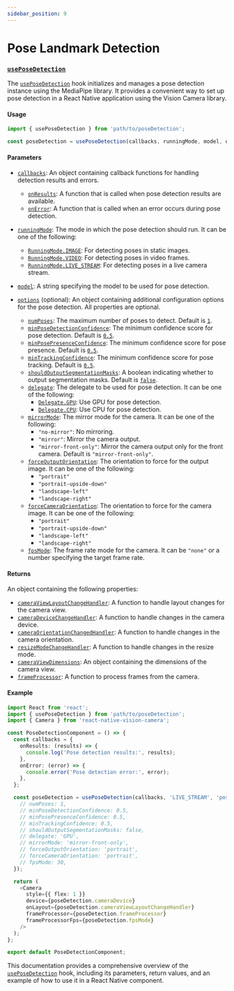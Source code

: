 ```yaml
---
sidebar_position: 9
---
```


# Pose Landmark Detection

### [`usePoseDetection`](https://github.com/cdiddy77/react-native-mediapipe/blob/main/src/poseDetection/index.ts#L118 "Go to definition")

The [`usePoseDetection`](https://github.com/cdiddy77/react-native-mediapipe/blob/main/src/poseDetection/index.ts#L118 "Go to definition") hook initializes and manages a pose detection instance using the MediaPipe library. It provides a convenient way to set up pose detection in a React Native application using the Vision Camera library.

#### Usage

```typescript
import { usePoseDetection } from 'path/to/poseDetection';

const poseDetection = usePoseDetection(callbacks, runningMode, model, options);
```

#### Parameters

- [`callbacks`](https://github.com/cdiddy77/react-native-mediapipe/blob/main/src/poseDetection/index.ts#L102 "Go to definition"): An object containing callback functions for handling detection results and errors.
  - [`onResults`](https://github.com/cdiddy77/react-native-mediapipe/blob/main/src/poseDetection/index.ts#L104 "Go to definition"): A function that is called when pose detection results are available.
  - [`onError`](https://github.com/cdiddy77/react-native-mediapipe/blob/main/src/poseDetection/index.ts#L113 "Go to definition"): A function that is called when an error occurs during pose detection.

- [`runningMode`](https://github.com/cdiddy77/react-native-mediapipe/blob/main/src/poseDetection/index.ts#L49 "Go to definition"): The mode in which the pose detection should run. It can be one of the following:
  - [`RunningMode.IMAGE`](https://github.com/cdiddy77/react-native-mediapipe/blob/main/src/android/src/main/java/com/reactnativemediapipe/posedetection/PoseDetectionModule.kt#L99 "Go to definition"): For detecting poses in static images.
  - [`RunningMode.VIDEO`](https://github.com/cdiddy77/react-native-mediapipe/blob/main/src/poseDetection/index.ts#L18 "Go to definition"): For detecting poses in video frames.
  - [`RunningMode.LIVE_STREAM`](https://github.com/cdiddy77/react-native-mediapipe/blob/main/src/poseDetection/index.ts#L18 "Go to definition"): For detecting poses in a live camera stream.

- [`model`](https://github.com/cdiddy77/react-native-mediapipe/blob/main/src/poseDetection/index.ts#L47 "Go to definition"): A string specifying the model to be used for pose detection.

- [`options`](https://github.com/cdiddy77/react-native-mediapipe/blob/main/src/poseDetection/index.ts#L122 "Go to definition") (optional): An object containing additional configuration options for the pose detection. All properties are optional.
  - [`numPoses`](https://github.com/cdiddy77/react-native-mediapipe/blob/main/src/poseDetection/index.ts#L42 "Go to definition"): The maximum number of poses to detect. Default is [`1`](https://github.com/cdiddy77/react-native-mediapipe/blob/main/src/poseDetection/index.ts#L131 "Go to definition").
  - [`minPoseDetectionConfidence`](https://github.com/cdiddy77/react-native-mediapipe/blob/main/src/poseDetection/index.ts#L43 "Go to definition"): The minimum confidence score for pose detection. Default is [`0.5`](https://github.com/cdiddy77/react-native-mediapipe/blob/main/src/poseDetection/index.ts#L220 "Go to definition").
  - [`minPosePresenceConfidence`](https://github.com/cdiddy77/react-native-mediapipe/blob/main/src/poseDetection/index.ts#L44 "Go to definition"): The minimum confidence score for pose presence. Default is [`0.5`](https://github.com/cdiddy77/react-native-mediapipe/blob/main/src/poseDetection/index.ts#L220 "Go to definition").
  - [`minTrackingConfidence`](https://github.com/cdiddy77/react-native-mediapipe/blob/main/src/poseDetection/index.ts#L45 "Go to definition"): The minimum confidence score for pose tracking. Default is [`0.5`](https://github.com/cdiddy77/react-native-mediapipe/blob/main/src/poseDetection/index.ts#L220 "Go to definition").
  - [`shouldOutputSegmentationMasks`](https://github.com/cdiddy77/react-native-mediapipe/blob/main/src/poseDetection/index.ts#L46 "Go to definition"): A boolean indicating whether to output segmentation masks. Default is [`false`](https://github.com/cdiddy77/react-native-mediapipe/blob/main/src/poseDetection/index.ts#L176 "Go to definition").
  - [`delegate`](https://github.com/cdiddy77/react-native-mediapipe/blob/main/src/poseDetection/index.ts#L48 "Go to definition"): The delegate to be used for pose detection. It can be one of the following:
    - [`Delegate.GPU`](https://github.com/cdiddy77/react-native-mediapipe/blob/main/src/poseDetection/index.ts#L16 "Go to definition"): Use GPU for pose detection.
    - [`Delegate.CPU`](https://github.com/cdiddy77/react-native-mediapipe/blob/main/src/poseDetection/index.ts#L16 "Go to definition"): Use CPU for pose detection.
  - [`mirrorMode`](https://github.com/cdiddy77/react-native-mediapipe/blob/main/src/poseDetection/index.ts#L82 "Go to definition"): The mirror mode for the camera. It can be one of the following:
    - `"no-mirror"`: No mirroring.
    - `"mirror"`: Mirror the camera output.
    - `"mirror-front-only"`: Mirror the camera output only for the front camera. Default is `"mirror-front-only"`.
  - [`forceOutputOrientation`](https://github.com/cdiddy77/react-native-mediapipe/blob/main/src/poseDetection/index.ts#L83 "Go to definition"): The orientation to force for the output image. It can be one of the following:
    - `"portrait"`
    - `"portrait-upside-down"`
    - `"landscape-left"`
    - `"landscape-right"`
  - [`forceCameraOrientation`](https://github.com/cdiddy77/react-native-mediapipe/blob/main/src/poseDetection/index.ts#L84 "Go to definition"): The orientation to force for the camera image. It can be one of the following:
    - `"portrait"`
    - `"portrait-upside-down"`
    - `"landscape-left"`
    - `"landscape-right"`
  - [`fpsMode`](https://github.com/cdiddy77/react-native-mediapipe/blob/main/src/poseDetection/index.ts#L85 "Go to definition"): The frame rate mode for the camera. It can be `"none"` or a number specifying the target frame rate.

#### Returns

An object containing the following properties:
- [`cameraViewLayoutChangeHandler`](https://github.com/cdiddy77/react-native-mediapipe/blob/main/src/poseDetection/index.ts#L133 "Go to definition"): A function to handle layout changes for the camera view.
- [`cameraDeviceChangeHandler`](https://github.com/cdiddy77/react-native-mediapipe/blob/main/src/poseDetection/index.ts#L306 "Go to definition"): A function to handle changes in the camera device.
- [`cameraOrientationChangedHandler`](https://github.com/cdiddy77/react-native-mediapipe/blob/main/src/poseDetection/index.ts#L312 "Go to definition"): A function to handle changes in the camera orientation.
- [`resizeModeChangeHandler`](https://github.com/cdiddy77/react-native-mediapipe/blob/main/src/poseDetection/index.ts#L316 "Go to definition"): A function to handle changes in the resize mode.
- [`cameraViewDimensions`](https://github.com/cdiddy77/react-native-mediapipe/blob/main/src/poseDetection/index.ts#L128 "Go to definition"): An object containing the dimensions of the camera view.
- [`frameProcessor`](https://github.com/cdiddy77/react-native-mediapipe/blob/main/src/poseDetection/index.ts#L262 "Go to definition"): A function to process frames from the camera.

#### Example

```typescript
import React from 'react';
import { usePoseDetection } from 'path/to/poseDetection';
import { Camera } from 'react-native-vision-camera';

const PoseDetectionComponent = () => {
  const callbacks = {
    onResults: (results) => {
      console.log('Pose detection results:', results);
    },
    onError: (error) => {
      console.error('Pose detection error:', error);
    },
  };

  const poseDetection = usePoseDetection(callbacks, 'LIVE_STREAM', 'pose_model', {
    // numPoses: 1,
    // minPoseDetectionConfidence: 0.5,
    // minPosePresenceConfidence: 0.5,
    // minTrackingConfidence: 0.5,
    // shouldOutputSegmentationMasks: false,
    // delegate: 'GPU',
    // mirrorMode: 'mirror-front-only',
    // forceOutputOrientation: 'portrait',
    // forceCameraOrientation: 'portrait',
    // fpsMode: 30,
  });

  return (
    <Camera
      style={{ flex: 1 }}
      device={poseDetection.cameraDevice}
      onLayout={poseDetection.cameraViewLayoutChangeHandler}
      frameProcessor={poseDetection.frameProcessor}
      frameProcessorFps={poseDetection.fpsMode}
    />
  );
};

export default PoseDetectionComponent;
```

This documentation provides a comprehensive overview of the [`usePoseDetection`](https://github.com/cdiddy77/react-native-mediapipe/blob/main/src/poseDetection/index.ts#L118 "Go to definition") hook, including its parameters, return values, and an example of how to use it in a React Native component.
```